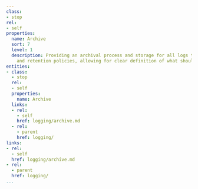 ```yaml
---
class:
- stop
rel:
- self
properties:
  name: Archive
  sort: 7
  level: 1
  description: Providing an archival process and storage for all logs that meets IAM
    and retention policies, allowing for clear definition of what should be archived.
entities:
- class:
  - stop
  rel:
  - self
  properties:
    name: Archive
  links:
  - rel:
    - self
    href: logging/archive.md
  - rel:
    - parent
    href: logging/
links:
- rel:
  - self
  href: logging/archive.md
- rel:
  - parent
  href: logging/
...
```

